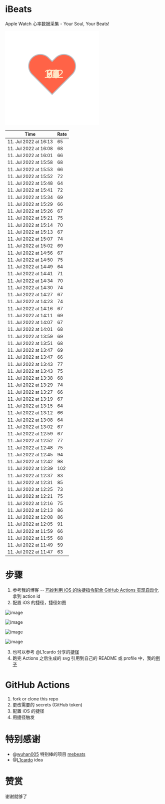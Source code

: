 # iBeats
Apple Watch 心率数据采集 - Your Soul, Your Beats!

![](./files/heart.svg)

<!--START_SECTION:my_heart_rate-->
| Time | Rate | 
 | ---- | ---- | 
| 11. Jul 2022 at 16:13 | 65 |
| 11. Jul 2022 at 16:08 | 68 |
| 11. Jul 2022 at 16:01 | 66 |
| 11. Jul 2022 at 15:58 | 68 |
| 11. Jul 2022 at 15:53 | 66 |
| 11. Jul 2022 at 15:52 | 72 |
| 11. Jul 2022 at 15:48 | 64 |
| 11. Jul 2022 at 15:41 | 72 |
| 11. Jul 2022 at 15:34 | 69 |
| 11. Jul 2022 at 15:29 | 66 |
| 11. Jul 2022 at 15:26 | 67 |
| 11. Jul 2022 at 15:21 | 75 |
| 11. Jul 2022 at 15:14 | 70 |
| 11. Jul 2022 at 15:13 | 67 |
| 11. Jul 2022 at 15:07 | 74 |
| 11. Jul 2022 at 15:02 | 69 |
| 11. Jul 2022 at 14:56 | 67 |
| 11. Jul 2022 at 14:50 | 75 |
| 11. Jul 2022 at 14:49 | 64 |
| 11. Jul 2022 at 14:41 | 71 |
| 11. Jul 2022 at 14:34 | 70 |
| 11. Jul 2022 at 14:30 | 74 |
| 11. Jul 2022 at 14:27 | 67 |
| 11. Jul 2022 at 14:23 | 74 |
| 11. Jul 2022 at 14:16 | 67 |
| 11. Jul 2022 at 14:11 | 69 |
| 11. Jul 2022 at 14:07 | 67 |
| 11. Jul 2022 at 14:01 | 68 |
| 11. Jul 2022 at 13:59 | 69 |
| 11. Jul 2022 at 13:51 | 68 |
| 11. Jul 2022 at 13:47 | 69 |
| 11. Jul 2022 at 13:47 | 66 |
| 11. Jul 2022 at 13:43 | 77 |
| 11. Jul 2022 at 13:43 | 75 |
| 11. Jul 2022 at 13:38 | 68 |
| 11. Jul 2022 at 13:29 | 74 |
| 11. Jul 2022 at 13:27 | 66 |
| 11. Jul 2022 at 13:19 | 67 |
| 11. Jul 2022 at 13:15 | 64 |
| 11. Jul 2022 at 13:12 | 66 |
| 11. Jul 2022 at 13:08 | 64 |
| 11. Jul 2022 at 13:02 | 67 |
| 11. Jul 2022 at 12:59 | 67 |
| 11. Jul 2022 at 12:52 | 77 |
| 11. Jul 2022 at 12:48 | 75 |
| 11. Jul 2022 at 12:45 | 94 |
| 11. Jul 2022 at 12:42 | 98 |
| 11. Jul 2022 at 12:39 | 102 |
| 11. Jul 2022 at 12:37 | 83 |
| 11. Jul 2022 at 12:31 | 85 |
| 11. Jul 2022 at 12:25 | 73 |
| 11. Jul 2022 at 12:21 | 75 |
| 11. Jul 2022 at 12:16 | 75 |
| 11. Jul 2022 at 12:13 | 86 |
| 11. Jul 2022 at 12:08 | 86 |
| 11. Jul 2022 at 12:05 | 91 |
| 11. Jul 2022 at 11:59 | 66 |
| 11. Jul 2022 at 11:55 | 68 |
| 11. Jul 2022 at 11:49 | 59 |
| 11. Jul 2022 at 11:47 | 63 |

<!--END_SECTION:my_heart_rate-->

# 步骤
1. 参考我的博客 -- [巧妙利用 iOS 的快捷指令配合 GitHub Actions 实现自动化](https://github.com/yihong0618/gitblog/issues/198) 拿到 action id
2. 配置 iOS 的捷径，捷径如图

![image](https://user-images.githubusercontent.com/15976103/122154218-0db0b480-ce97-11eb-93bb-5aec07c558dc.png)

![image](https://user-images.githubusercontent.com/15976103/122154236-186b4980-ce97-11eb-8e4b-70551a0391ae.png)

![image](https://user-images.githubusercontent.com/15976103/122154268-2d47dd00-ce97-11eb-902e-3acf292265a9.png)

![image](https://user-images.githubusercontent.com/15976103/122174055-fa144680-ceb4-11eb-9be2-3eb83cd516f7.png)

3. 也可以参考 @L1cardo 分享的[捷径](https://www.icloud.com/shortcuts/6ab6047b459c41ad822ad6b94b1c03d4)
4. 跑完 Actions 之后生成的 svg 引用到自己的 README 或 profile 中，我的[例子](https://github.com/yihong0618) 

# GitHub Actions

1. fork or clone this repo
2. 更改需要的 secrets (GitHub token)
3. 配置 iOS 的捷径
4. 用捷径触发

# 特别感谢
- @[wuhan005](https://github.com/wuhan005) 特别棒的项目 [mebeats](https://github.com/wuhan005/mebeats)
- @[L1cardo](https://github.com/L1cardo) idea

# 赞赏
谢谢就够了
